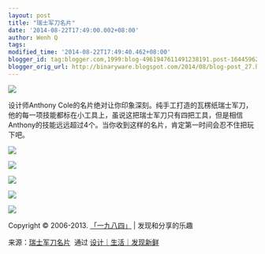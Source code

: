 ```yaml
---
layout: post
title: "瑞士军刀名片"
date: '2014-08-22T17:49:00.002+08:00'
author: Wenh Q
tags:
modified_time: '2014-08-22T17:49:40.462+08:00'
blogger_id: tag:blogger.com,1999:blog-4961947611491238191.post-1644596251567868983
blogger_orig_url: http://binaryware.blogspot.com/2014/08/blog-post_27.html
---
```


![](https://images-blogger-opensocial.googleusercontent.com/gadgets/proxy?url=http%3A%2F%2Fsince1984.qiniudn.com%2Fwp-content%2Fuploads%2F2014%2F08%2F4fd9724843266f88f9a873604f691655.jpg&container=blogger&gadget=a&rewriteMime=image%2F*)



设计师Anthony
Cole的名片绝对让你印象深刻。纯手工打造的瓦楞纸瑞士军刀，他的每一项技能都标在小工具上，虽说这把瑞士军刀只有四把工具，但是相信Anthony的技能远远超过4个。当你收到这样的名片，肯定第一时间会忍不住把玩下吧。







![](https://images-blogger-opensocial.googleusercontent.com/gadgets/proxy?url=http%3A%2F%2Fsince1984.qiniudn.com%2Fwp-content%2Fuploads%2F2014%2F08%2F8cb4a1369bf7d32b3c66d707e0ab07e4.jpg&container=blogger&gadget=a&rewriteMime=image%2F*)



![](https://images-blogger-opensocial.googleusercontent.com/gadgets/proxy?url=http%3A%2F%2Fsince1984.qiniudn.com%2Fwp-content%2Fuploads%2F2014%2F08%2F69abbe4845b9720c18a797b8ce7db3a1.jpg&container=blogger&gadget=a&rewriteMime=image%2F*)



![](https://images-blogger-opensocial.googleusercontent.com/gadgets/proxy?url=http%3A%2F%2Fsince1984.qiniudn.com%2Fwp-content%2Fuploads%2F2014%2F08%2F75062428ce39ba2ae93c35334e4be078.jpg&container=blogger&gadget=a&rewriteMime=image%2F*)



![](https://images-blogger-opensocial.googleusercontent.com/gadgets/proxy?url=http%3A%2F%2Fsince1984.qiniudn.com%2Fwp-content%2Fuploads%2F2014%2F08%2Fd98e8e32e1dc68d25cde6cca2caeb9a4.jpg&container=blogger&gadget=a&rewriteMime=image%2F*)



![](https://images-blogger-opensocial.googleusercontent.com/gadgets/proxy?url=http%3A%2F%2Fsince1984.qiniudn.com%2Fwp-content%2Fuploads%2F2014%2F08%2Fe86de06f4088404c3a9e49b0d52fba1c.jpg&container=blogger&gadget=a&rewriteMime=image%2F*)



Copyright © 2006-2013. [「一九八四」](http://since1984.cn/) |
发现和分享的乐趣


来源：[瑞士军刀名片](http://since1984.cn/post/2014-08-20/business-knife)  通过 [设计｜生活｜发现新鲜](http://since1984.cn/)
